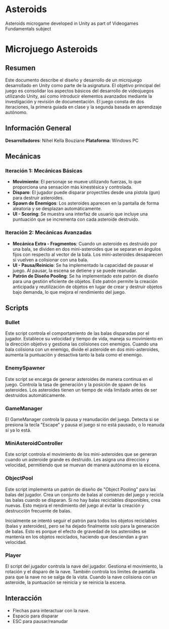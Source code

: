 # Asteroids
Asteroids microgame developed in Unity as part of Videogames Fundamentals subject

# Microjuego Asteroids

## Resumen

Este documento describe el diseño y desarrollo de un microjuego desarrollado en Unity como parte de la asignatura. El objetivo principal del juego es consolidar los aspectos básicos del desarrollo de videojuegos utilizando Unity, así como introducir elementos avanzados mediante la investigación y revisión de documentación. El juego consta de dos iteraciones, la primera guiada en clase y la segunda basada en aprendizaje autónomo.

## Información General

**Desarrolladores**: Nihel Kella Bouziane
**Plataforma**: Windows PC

## Mecánicas

### Iteración 1:  Mecánicas Básicas

* **Movimiento**: El personaje se mueve utilizando fuerzas, lo que proporciona una sensación más kinestésica y controlada.
* **Disparo**: El jugador puede disparar proyectiles desde una pistola (gun) para destruir asteroides.
* **Spawn de Enemigos**: Los asteroides aparecen en la pantalla de forma aleatoria y se desplazan automáticamente.
* **UI - Scoring**: Se muestra una interfaz de usuario que incluye una puntuación que se incrementa con cada asteroide destruido.

### Iteración 2:  Mecánicas Avanzadas

* **Mecánica Extra - Fragmentos**: Cuando un asteroide es destruido por una bala, se dividen en dos mini-asteroides que se separan en ángulos fijos con respecto al vector de la bala. Los mini-asteroides desaparecen si vuelven a colisionar con una bala.
* **UI - Pausa/Reinicio**: Se ha implementado la capacidad de pausar el juego. Al pausar, la escena se detiene y se puede reanudar.
* **Patrón de Diseño Pooling**: Se ha implementado este patrón de diseño para una gestión eficiente de objetos. Este patrón permite la creación anticipada y reutilización de objetos en lugar de crear y destruir objetos bajo demanda, lo que mejora el rendimiento del juego.

## Scripts

### Bullet

Este script controla el comportamiento de las balas disparadas por el jugador. Establece su velocidad y tiempo de vida, maneja su movimiento en la dirección objetivo y gestiona las colisiones con enemigos. Cuando una bala colisiona con un enemigo, divide el asteroide en dos mini-asteroides, aumenta la puntuación y desactiva tanto la bala como el enemigo.

### EnemySpawner

Este script se encarga de generar asteroides de manera continua en el juego. Controla la tasa de generación y la posición de spawn de los asteroides. Los asteroides tienen un tiempo de vida limitado antes de ser destruidos automáticamente.

### GameManager

El GameManager controla la pausa y reanudación del juego. Detecta si se presiona la tecla "Escape" y pausa el juego si no está pausado, o lo reanuda si ya lo está.

### MiniAsteroidController

Este script controla el movimiento de los mini-asteroides que se generan cuando un asteroide grande es destruido. Les asigna una dirección y velocidad, permitiendo que se muevan de manera autónoma en la escena.

### ObjectPool

Este script implementa un patrón de diseño de "Object Pooling" para las balas del jugador. Crea un conjunto de balas al comienzo del juego y recicla las balas cuando se disparan. Si no hay balas reciclables disponibles, crea nuevas. Esto mejora el rendimiento del juego al evitar la creación y destrucción frecuente de balas.

Inicialmente se intentó seguir el patrón para todos los objetos reciclables (balas y asteroides), pero se ha dejado finalmente solo para la generación de balas. Esto es porque el efecto de gravedad de los asteroides se mantenía en los objetos reciclados, haciendo que desciendan a gran velocidad.

### Player

El script del jugador controla la nave del jugador. Gestiona el movimiento, la rotación y el disparo de la nave. También controla los límites de pantalla para que la nave no se salga de la vista. Cuando la nave colisiona con un asteroide, la puntuación se reinicia y se reinicia la escena.

## Interacción

* Flechas para interactuar con la nave. 
* Espacio para disparar
* ESC para pausar/reanudar
